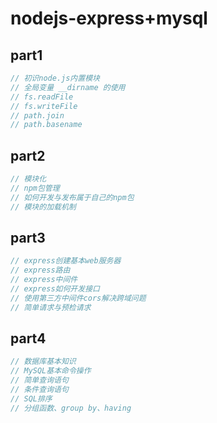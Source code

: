 # nodejs-express+mysql

## part1
```js
// 初识node.js内置模块
// 全局变量 __dirname 的使用
// fs.readFile
// fs.writeFile
// path.join
// path.basename
```

## part2
```js
// 模块化
// npm包管理
// 如何开发与发布属于自己的npm包
// 模块的加载机制
```

## part3
```js
// express创建基本web服务器
// express路由
// express中间件
// express如何开发接口
// 使用第三方中间件cors解决跨域问题
// 简单请求与预检请求
```

## part4
```js
// 数据库基本知识
// MySQL基本命令操作
// 简单查询语句
// 条件查询语句
// SQL排序
// 分组函数、group by、having
```